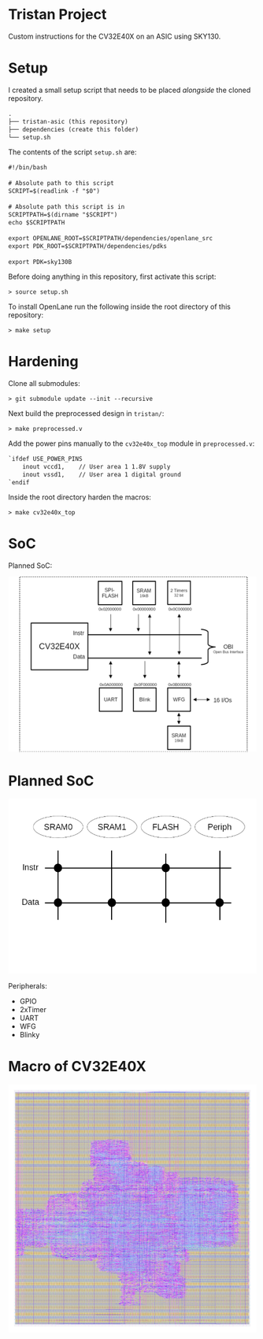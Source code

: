 # Tristan Project

Custom instructions for the CV32E40X on an ASIC using SKY130.

# Setup

I created a small setup script that needs to be placed *alongside* the cloned repository.

```
.
├── tristan-asic (this repository)
├── dependencies (create this folder)
└── setup.sh
```

The contents of the script `setup.sh` are:

```
#!/bin/bash 

# Absolute path to this script
SCRIPT=$(readlink -f "$0")

# Absolute path this script is in
SCRIPTPATH=$(dirname "$SCRIPT")
echo $SCRIPTPATH

export OPENLANE_ROOT=$SCRIPTPATH/dependencies/openlane_src 
export PDK_ROOT=$SCRIPTPATH/dependencies/pdks

export PDK=sky130B
```

Before doing anything in this repository, first activate this script:

	> source setup.sh

To install OpenLane run the following inside the root directory of this repository:

	> make setup

# Hardening

Clone all submodules:

	> git submodule update --init --recursive

Next build the preprocessed design in `tristan/`:

	> make preprocessed.v

Add the power pins manually to the `cv32e40x_top` module in `preprocessed.v`:

```
`ifdef USE_POWER_PINS
    inout vccd1,	// User area 1 1.8V supply
    inout vssd1,	// User area 1 digital ground
`endif
```

Inside the root directory harden the macros:

	> make cv32e40x_top

# SoC

Planned SoC:

![block_diagram.png](img/block_diagram.png)

# Planned SoC

![bus_matrix.png](img/bus_matrix.png)

Peripherals:

- GPIO
- 2xTimer
- UART
- WFG
- Blinky

# Macro of CV32E40X

![cv32e40x.png](img/cv32e40x_top.png)